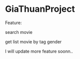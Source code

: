 # GiaThuanProject


Feature:

search movie

get list movie by tag gender

I will update more feature soonn..
